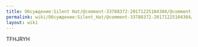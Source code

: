 ```yaml
---
title: Обсуждение:Silent Hat/@comment-33788372-20171225104304/@comment-5.59.35.212-20180711151639
permalink: wiki/Обсуждение:Silent_Hat/@comment-33788372-20171225104304/@comment-5.59.35.212-20180711151639/
layout: wiki
---
```


TFHJRYH
